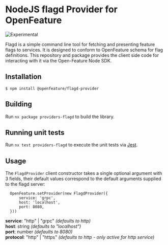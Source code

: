 # NodeJS flagd Provider for OpenFeature

![Experimental](https://img.shields.io/badge/experimental-breaking%20changes%20allowed-yellow)   

Flagd is a simple command line tool for fetching and presenting feature flags to services. It is designed to conform to OpenFeature schema for flag definitions. This repository and package provides the client side code for interacting with it via the Open-Feature Node SDK.

## Installation

```
$ npm install @openfeature/flagd-provider
```

## Building

Run `nx package providers-flagd` to build the library.

## Running unit tests

Run `nx test providers-flagd` to execute the unit tests via [Jest](https://jestjs.io).


## Usage  

The `FlagdProvider` client constructor takes a single optional argument with 3 fields, their default values correspond to the default arguments supplied to the flagd server:  
```
  OpenFeature.setProvider(new FlagdProvider({
      service: 'grpc', 
      host: 'localhost',
      port: 8080,
  }))
```
**service**: "http" | "grpc" *(defaults to http)*   
**host**: string *(defaults to "localhost")*    
**port**: number *(defaults to 8080)*    
**protocol**: "http" | "https" *(defaults to http - only active for http service)*   
